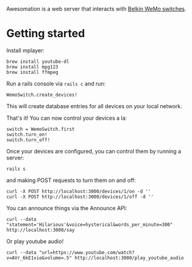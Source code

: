 Awesomation is a web server that interacts with [Belkin WeMo switches](http://www.amazon.com/WeMo-Electronics-Anywhere-Automation-Smartphones/dp/B00BB2MMNE).

# Getting started

Install mplayer:

    brew install youtube-dl
    brew install mpg123
    brew install ffmpeg

Run a rails console via `rails c` and run:

    WemoSwitch.create_devices!

This will create database entries for all devices on your local network.

That's it! You can now control your devices a la:

    switch = WemoSwitch.first
    switch.turn_on!
    switch.turn_off!

Once your devices are configured, you can control them by running a server:

    rails s

and making POST requests to turn them on and off:

    curl -X POST http://localhost:3000/devices/1/on -d ''
    curl -X POST http://localhost:3000/devices/1/off -d ''

You can announce things via the Announce API:

    curl --data "statement='Hilarious'&voice=hysterical&words_per_minute=300" http://localhost:3000/say

Or play youtube audio!

    curl --data "url=https://www.youtube.com/watch?v=AVr_6kE1vio&volume=.5" http://localhost:3000/play_youtube_audio